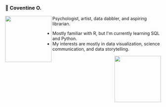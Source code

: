 ### :ocean: **Coventine O.**
<img align="left" width="150px" src="https://puyonexus.com/mediawiki/images/9/91/Img138307_ss.png">
Psychologist, artist, data dabbler, and aspiring librarian.

- Mostly familiar with R, but I'm currently learning SQL and Python.
- My interests are mostly in data visualization, science communication, and data storytelling.
<img align="right" width="150px" src="https://puyonexus.com/mediawiki/images/c/c3/Img430517_l.png">
